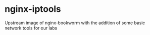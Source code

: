 # nginx-iptools
Upstream image of nginx-bookworm with the addition of some basic network tools for our labs
